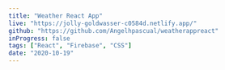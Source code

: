 ```yaml
---
title: "Weather React App"
live: "https://jolly-goldwasser-c0584d.netlify.app/"
github: "https://github.com/Angelhpascual/weatherappreact"
inProgress: false
tags: ["React", "Firebase", "CSS"]
date: "2020-10-19"
---
```

